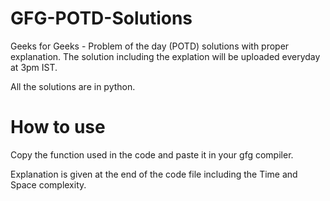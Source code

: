 # GFG-POTD-Solutions

Geeks for Geeks - Problem of the day (POTD) solutions with proper explanation.
The solution including the explation will be uploaded everyday at 3pm IST.

All the solutions are in python.

# How to use

Copy the function used in the code and paste it in your gfg compiler.

Explanation is given at the end of the code file including the Time and Space complexity.
